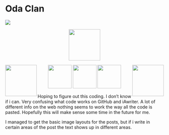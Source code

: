 # Oda Clan
![](https://i.imgur.com/WLdNsxN.png)

<p align="center">
  <img width="100" height="100" src="https://i.imgur.com/WLdNsxN.png">
</p>

<img align="left" width="100" height="100" src="https://i.imgur.com/WLdNsxN.png">

<img align="right" width="100" height="100" src="https://i.imgur.com/WLdNsxN.png">

<p align="center">
  <img src="https://i.imgur.com/WLdNsxN.png" width="75" />
  <img src="https://i.imgur.com/WLdNsxN.png" width="75" /> 
  <img src="https://i.imgur.com/WLdNsxN.png" width="75" />
</p>

Hoping to figure out this coding. I don’t know if i can. Very confusing what code works on GitHub and iAwriter. A lot of different info on the web nothing seems to work the way all the code is pasted. Hopefully this will make sense some time in the future for me.

I managed to get the basic image layouts for the posts, but if i write in certain areas of the post the text shows up in different areas.
